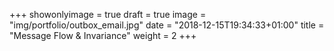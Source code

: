+++
showonlyimage = true
draft = true
image = "img/portfolio/outbox_email.jpg"
date = "2018-12-15T19:34:33+01:00"
title = "Message Flow & Invariance"
weight = 2
+++
